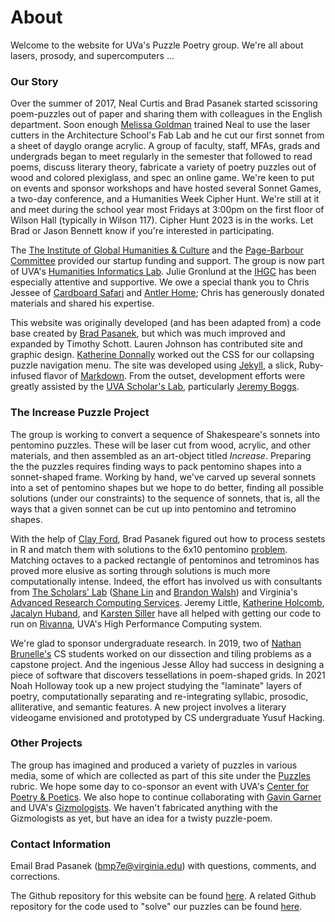 # About

Welcome to the website for UVa's Puzzle Poetry group. We're all about lasers, prosody, and supercomputers ...

### Our Story

Over the summer of 2017, Neal Curtis and Brad Pasanek started scissoring poem-puzzles out of paper and sharing them with colleagues in the English department. Soon enough [Melissa Goldman](http://www.arch.virginia.edu/faculty/Melissa_Goldman) trained Neal to use the laser cutters in the Architecture School's Fab Lab and he cut our first sonnet from a sheet of dayglo orange acrylic. A group of faculty, staff, MFAs, grads and undergrads began to meet regularly in the semester that followed to read poems, discuss literary theory, fabricate a variety of poetry puzzles out of wood and colored plexiglass, and spec an online game. We're keen to put on events and sponsor workshops and have hosted several Sonnet Games, a two-day conference, and a Humanities Week Cipher Hunt. We're still at it and meet during the school year most Fridays at 3:00pm on the first floor of Wilson Hall (typically in Wilson 117). Cipher Hunt 2023 is in the works. Let Brad or Jason Bennett know if you're interested in participating.

The [The Institute of Global Humanities & Culture](https://ihgc.as.virginia.edu) and the [Page-Barbour Committee](http://page-barbour-richard.virginia.edu/page-barbour-richards-committee) provided our startup funding and support. The group is now part of UVA's [Humanities Informatics Lab](http://http://ihgc.as.virginia.edu/humanities-informatics). Julie Gronlund at the [IHGC](https://ihgc.as.virginia.edu) has been especially attentive and supportive. We owe a special thank you to Chris Jessee of [Cardboard Safari](https://www.cardboardsafari.com) and [Antler Home](https://antlerhome.com); Chris has generously donated materials and shared his expertise. 

This website was originally developed (and has been adapted from) a code base created by [Brad Pasanek](http://www.engl.virginia.edu/people/bmp7e), but which was much improved and expanded by Timothy Schott. Lauren Johnson has contributed site and graphic design. [Katherine Donnally](http://scholarslab.org/people/katherine-donnally/) worked out the CSS for our collapsing puzzle navigation menu. The site was developed using [Jekyll](https://jekyllrb.com/), a slick, Ruby-infused flavor of [Markdown](https://daringfireball.net/projects/markdown/). From the outset, development efforts were greatly assisted by the [UVA Scholar's Lab](http://scholarslab.org/), particularly [Jeremy Boggs](http://scholarslab.org/people/jeremy-boggs/).
<!-- Add a section on the Sonnet Games?-->

### The Increase Puzzle Project
The group is working to convert a sequence of Shakespeare's sonnets into pentomino puzzles. These will be laser cut from wood, acrylic, and other materials, and then assembled as an art-object titled _Increase_. Preparing the the puzzles requires finding ways to pack pentomino shapes into a sonnet-shaped frame. Working by hand, we've carved up several sonnets into a set of pentomino shapes but we hope to do better, finding all possible solutions (under our constraints) to the sequence of sonnets, that is, all the ways that a given sonnet can be cut up into pentomino and tetromino shapes. 

With the help of [Clay Ford](http://data.library.virginia.edu/rds-staff/clay-ford/), Brad Pasanek figured out how to process sestets in R and match them with solutions to the 6x10 pentomino [problem](https://isomerdesign.com/Pentomino/6x10/index.html). Matching octaves to a packed rectangle of pentominos and tetrominos has proved more elusive as sorting through solutions is much more computationally intense. Indeed, the effort has involved us with consultants from [The Scholars' Lab](http://scholarslab.org) ([Shane Lin](http://scholarslab.org/people/shane-lin/) and [Brandon Walsh](http://scholarslab.org/people/brandon-walsh/)) and Virginia's [Advanced Research Computing Services](https://arcs.virginia.edu). Jeremy Little, [Katherine Holcomb](https://arcs.virginia.edu/staff), [Jacalyn Huband](https://arcs.virginia.edu/staff), and [Karsten Siller](https://arcs.virginia.edu/staff) have all helped with getting our code to run on [Rivanna](https://arcs.virginia.edu/rivanna), UVA's High Performance Computing system. 

We're glad to sponsor undergraduate research. In 2019, two of [Nathan Brunelle's](https://engineering.virginia.edu/faculty/nathan-brunelle) CS students worked on our dissection and tiling problems as a capstone project. And the ingenious Jesse Alloy  had success in designing a piece of software that discovers tessellations in poem-shaped grids. In 2021 Noah Holloway took up a new project studying the "laminate" layers of poetry, computationally separating and re-integrating syllabic, prosodic, alliterative, and semantic features. A new project involves a literary videogame envisioned and prototyped by CS undergraduate Yusuf Hacking.

### Other Projects
The group has imagined and produced a variety of puzzles in various media, some of which are collected as part of this site under the [Puzzles](./puzzles.html) rubric. We hope some day to co-sponsor an event with UVA's [Center for Poetry & Poetics](http://poetryandpoetics.as.virginia.edu). We also hope to continue collaborating with [Gavin Garner](https://engineering.virginia.edu/faculty/gavin-garner) and UVA's [Gizmologists](https://news.virginia.edu/content/student-gizmologists-engineer-unique-timepiece). We haven't fabricated anything with the Gizmologists as yet, but have an idea for a twisty puzzle-poem.

### Contact Information

Email Brad Pasanek ([bmp7e@virginia.edu](<mailto:bmp7e@virginia.edu>)) with questions, comments, and corrections. 

The Github repository for this website can be found [here](https://github.com/bpasanek/puzzlepoesis). A related Github repository for the code used to "solve" our puzzles can be found [here](https://github.com/bpasanek/puzzlecode).
